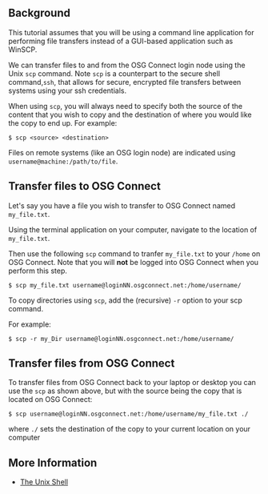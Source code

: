 [title]: - "Using scp to transfer files to OSG Connect"

Background
----------

This tutorial assumes that you will be using a command line application for performing file transfers instead of a
GUI-based application such as WinSCP. 

We can transfer files to and from the OSG Connect login node using the Unix `scp` command. Note `scp` is a counterpart 
to the secure shell command,`ssh`, that allows for secure, encrypted file transfers between systems using your 
ssh credentials.

When using `scp`, you will always need to specify both the source of the
content that you wish to copy and the destination of where you would like 
the copy to end up. For example:

    $ scp <source> <destination>

Files on remote systems (like an OSG login node) are indicated using
`username@machine:/path/to/file`.

Transfer files to OSG Connect
-----

Let's say you have a file you wish to transfer to OSG Connect named `my_file.txt`.

Using the terminal application on your computer, navigate to the location of `my_file.txt`.

Then use the following `scp` command to tranfer `my_file.txt` to your `/home` on OSG Connect. Note
that you will **not** be logged into OSG Connect when you perform this step.

    $ scp my_file.txt username@loginNN.osgconnect.net:/home/username/

To copy directories using `scp`, add the (recursive) `-r` option to your scp command. 

For example:

    $ scp -r my_Dir username@loginNN.osgconnect.net:/home/username/

Transfer files from OSG Connect
-----
To transfer files from OSG Connect back to your laptop or desktop you can use the `scp` as shown above, 
but with the source being the copy that is located on OSG Connect:

    $ scp username@loginNN.osgconnect.net:/home/username/my_file.txt ./

where `./` sets the destination of the copy to your current location on your computer 

More Information
----------------

-   [The Unix
    Shell](<http://swc-osg-workshop.github.io/2014-12-15-UChicago/novice/shell/index.html>)
